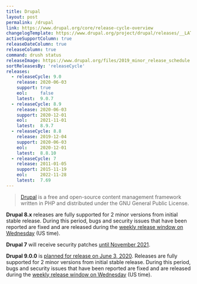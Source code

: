 ```yaml
---
title: Drupal
layout: post
permalink: /drupal
link: https://www.drupal.org/core/release-cycle-overview
changelogTemplate: https://www.drupal.org/project/drupal/releases/__LATEST__
activeSupportColumn: true
releaseDateColumn: true
releaseColumn: true
command: drush status
releaseImage: https://www.drupal.org/files/2019_minor_release_schedule.png
sortReleasesBy: 'releaseCycle'
releases:
  - releaseCycle: 9.0
    release: 2020-06-03
    support: true
    eol:     false
    latest:  9.0.7
  - releaseCycle: 8.9
    release: 2020-06-03
    support: 2020-12-01
    eol:     2021-11-01
    latest:  8.9.7
  - releaseCycle: 8.8
    release: 2019-12-04
    support: 2020-06-03
    eol:     2020-12-01
    latest:  8.8.10
  - releaseCycle: 7
    release: 2011-01-05
    support: 2015-11-19
    eol:     2022-11-28
    latest:  7.69
---
```


> [Drupal](https://www.drupal.org/) is a free and open-source content management framework written in PHP and distributed under the GNU General Public License.

**Drupal 8.x** releases are fully supported for 2 minor versions from initial stable release. During this period, bugs and security issues that have been reported are fixed and are released during the [weekly release window on Wednesday](https://www.drupal.org/core/release-cycle-overview#windows) (US time).

**Drupal 7** will receive security patches [until November 2021](https://www.drupal.org/docs/9/drupal-9-release-date-and-what-it-means/what-happens-to-drupal-7-after-drupal-9-is-released).

**Drupal 9.0.0** is [planned for release on June 3, 2020](https://www.drupal.org/docs/9/drupal-9-release-date-and-what-it-means/why-do-we-plan-to-release-drupal-9-on-june-3-2020). Releases are fully supported for 2 minor versions from initial stable release. During this period, bugs and security issues that have been reported are fixed and are released during the [weekly release window on Wednesday](https://www.drupal.org/core/release-cycle-overview#windows) (US time).
